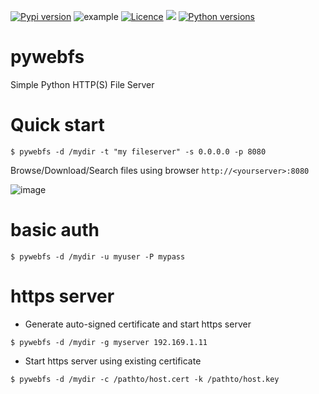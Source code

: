 [![Pypi version](https://img.shields.io/pypi/v/pywebfs.svg)](https://pypi.org/project/pywebfs/)
![example](https://github.com/joknarf/pywebfs/actions/workflows/python-publish.yml/badge.svg)
[![Licence](https://img.shields.io/badge/licence-MIT-blue.svg)](https://shields.io/)
[![](https://pepy.tech/badge/pywebfs)](https://pepy.tech/project/pywebfs)
[![Python versions](https://img.shields.io/badge/python-3.6+-blue.svg)](https://shields.io/)

# pywebfs
Simple Python HTTP(S) File Server

# Quick start
```
$ pywebfs -d /mydir -t "my fileserver" -s 0.0.0.0 -p 8080
```
Browse/Download/Search files using browser `http://<yourserver>:8080`

![image](https://github.com/user-attachments/assets/ebb9957f-5a10-4e71-8db7-ee19dd9ecc7e)

# basic auth
```
$ pywebfs -d /mydir -u myuser -P mypass
```

# https server

* Generate auto-signed certificate and start https server
```
$ pywebfs -d /mydir -g myserver 192.169.1.11
```

* Start https server using existing certificate
```
$ pywebfs -d /mydir -c /pathto/host.cert -k /pathto/host.key
```